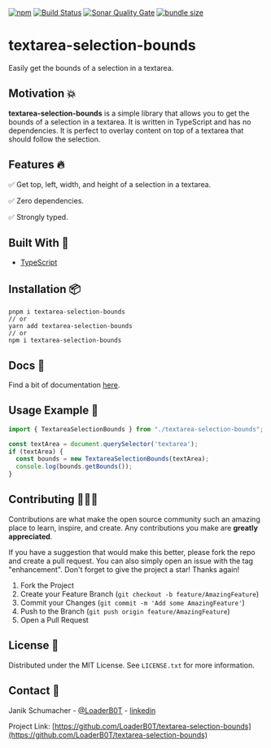 [![npm](https://img.shields.io/npm/v/textarea-selection-bounds?color=%2300d26a&style=for-the-badge)](https://www.npmjs.com/package/textarea-selection-bounds)
[![Build Status](https://img.shields.io/github/actions/workflow/status/LoaderB0T/textarea-selection-bounds/build.yml?branch=main&style=for-the-badge)](https://github.com/LoaderB0T/textarea-selection-bounds/actions/workflows/build.yml)
[![Sonar Quality Gate](https://img.shields.io/sonar/quality_gate/LoaderB0T_textarea-selection-bounds?server=https%3A%2F%2Fsonarcloud.io&style=for-the-badge)](https://sonarcloud.io/summary/new_code?id=LoaderB0T_textarea-selection-bounds)
[![bundle size](https://img.shields.io/bundlephobia/minzip/textarea-selection-bounds?color=%23FF006F&label=Bundle%20Size&style=for-the-badge)](https://bundlephobia.com/package/textarea-selection-bounds)

# textarea-selection-bounds

Easily get the bounds of a selection in a textarea.

## Motivation 💥

**textarea-selection-bounds** is a simple library that allows you to get the bounds of a selection in a textarea. It is written in TypeScript and has no dependencies. It is perfect to overlay content on top of a textarea that should follow the selection.

## Features 🔥

✅ Get top, left, width, and height of a selection in a textarea.

✅ Zero dependencies.

✅ Strongly typed.

## Built With 🔧

- [TypeScript](https://www.typescriptlang.org/)

## Installation 📦

```console
pnpm i textarea-selection-bounds
// or
yarn add textarea-selection-bounds
// or
npm i textarea-selection-bounds
```

## Docs 📃

Find a bit of documentation [here](https://github.com/LoaderB0T/textarea-selection-bounds/blob/main/DOCS.md).

## Usage Example 🚀

```typescript
import { TextareaSelectionBounds } from "./textarea-selection-bounds";
```

```typescript
const textArea = document.querySelector('textarea');
if (textArea) {
  const bounds = new TextareaSelectionBounds(textArea);
  console.log(bounds.getBounds());
}
```

## Contributing 🧑🏻‍💻

Contributions are what make the open source community such an amazing place to learn, inspire, and create. Any contributions you make are **greatly appreciated**.

If you have a suggestion that would make this better, please fork the repo and create a pull request. You can also simply open an issue with the tag "enhancement".
Don't forget to give the project a star! Thanks again!

1. Fork the Project
2. Create your Feature Branch (`git checkout -b feature/AmazingFeature`)
3. Commit your Changes (`git commit -m 'Add some AmazingFeature'`)
4. Push to the Branch (`git push origin feature/AmazingFeature`)
5. Open a Pull Request

## License 🔑

Distributed under the MIT License. See `LICENSE.txt` for more information.

## Contact 📧

Janik Schumacher - [@LoaderB0T](https://twitter.com/LoaderB0T) - [linkedin](https://www.linkedin.com/in/janikschumacher/)

Project Link: [https://github.com/LoaderB0T/textarea-selection-bounds](https://github.com/LoaderB0T/textarea-selection-bounds)
